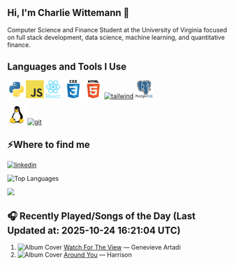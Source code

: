 ## Hi, I'm Charlie Wittemann 🤙

Computer Science and Finance Student at the University of Virginia focused on full stack development, data science, machine learning, and quantitative finance. 

<!--
**charleswittemann23/charleswittemann23** is a ✨ _special_ ✨ repository because its `README.md` (this file) appears on your GitHub profile.

Here are some ideas to get you started:

- 🔭 I’m currently working on ...
- 🌱 I’m currently learning ...
- 👯 I’m looking to collaborate on ...
- 🤔 I’m looking for help with ...
- 💬 Ask me about ...
- 📫 How to reach me: ...
- 😄 Pronouns: ...
- ⚡ Fun fact: ...

- To do: add spotify web-player/listening to now
-->

<h2> Languages and Tools I Use</h2>

<p><a target="_blank" href="https://raw.githubusercontent.com/devicons/devicon/master/icons/python/python-original.svg" style="display: inline-block;"><img src="https://raw.githubusercontent.com/devicons/devicon/master/icons/python/python-original.svg" alt="python" width="42" height="42" /></a><a target="_blank" href="https://raw.githubusercontent.com/devicons/devicon/master/icons/javascript/javascript-original.svg" style="display: inline-block;"><img src="https://raw.githubusercontent.com/devicons/devicon/master/icons/javascript/javascript-original.svg" alt="javascript" width="42" height="42" /></a><a target="_blank" href="https://raw.githubusercontent.com/devicons/devicon/master/icons/react/react-original-wordmark.svg" style="display: inline-block;"><img src="https://raw.githubusercontent.com/devicons/devicon/master/icons/react/react-original-wordmark.svg" alt="react" width="42" height="42" /></a>
<a target="_blank" href="https://raw.githubusercontent.com/devicons/devicon/master/icons/css3/css3-original-wordmark.svg" style="display: inline-block;"><img src="https://raw.githubusercontent.com/devicons/devicon/master/icons/css3/css3-original-wordmark.svg" alt="css3" width="42" height="42" /></a>
<a target="_blank" href="https://raw.githubusercontent.com/devicons/devicon/master/icons/html5/html5-original-wordmark.svg" style="display: inline-block;"><img src="https://raw.githubusercontent.com/devicons/devicon/master/icons/html5/html5-original-wordmark.svg" alt="html5" width="42" height="42" /></a>
<a target="_blank" href="https://www.vectorlogo.zone/logos/tailwindcss/tailwindcss-icon.svg" style="display: inline-block;"><img src="https://www.vectorlogo.zone/logos/tailwindcss/tailwindcss-icon.svg" alt="tailwind" width="42" height="42" /></a>
<a target="_blank" href="https://raw.githubusercontent.com/devicons/devicon/master/icons/postgresql/postgresql-original-wordmark.svg" style="display: inline-block;"><img src="https://raw.githubusercontent.com/devicons/devicon/master/icons/postgresql/postgresql-original-wordmark.svg" alt="postgresql" width="42" height="42" /></a>

<a target="_blank" href="https://raw.githubusercontent.com/devicons/devicon/master/icons/linux/linux-original.svg" style="display: inline-block;"><img src="https://raw.githubusercontent.com/devicons/devicon/master/icons/linux/linux-original.svg" alt="linux" width="42" height="42" /></a>
<a target="_blank" href="https://www.vectorlogo.zone/logos/git-scm/git-scm-icon.svg" style="display: inline-block;"><img src="https://www.vectorlogo.zone/logos/git-scm/git-scm-icon.svg" alt="git" width="42" height="42" /></a></p>
<h2>⚡Where to find me</h2>
<p>
<a target="_blank" href="https://www.linkedin.com/in/charles-wittemann/" style="display: inline-block;"><img src="https://img.shields.io/badge/linkedin-logo?style=for-the-badge&logo=linkedin&logoColor=white&color=%230a77b6" alt="linkedin" /></a></p>


![Top Languages](https://github-readme-stats.vercel.app/api/top-langs?username=charleswittemann23&show_icons=true&locale=en&layout=compact)

![](https://komarev.com/ghpvc/?username=charleswittemann23&color=blue&style=for-the-badge)



## 🎧 Recently Played/Songs of the Day (Last Updated at: 2025-10-24 16:21:04 UTC)

<!--SPOTIFY_START-->
1. <img src="https://i.scdn.co/image/ab67616d000048519d9bf3fd5ba6d618d163b3f7" alt="Album Cover" width="48" height="48" /> [Watch For The View](https://open.spotify.com/track/1YxZJ9dgrOCa41kVaZe9bc) — Genevieve Artadi
2. <img src="https://i.scdn.co/image/ab67616d00004851cf2d35957acb10c384a8f6cd" alt="Album Cover" width="48" height="48" /> [Around You](https://open.spotify.com/track/2ytfPhoqb8J66CGmO7v2O1) — Harrison
<!--SPOTIFY_END-->
